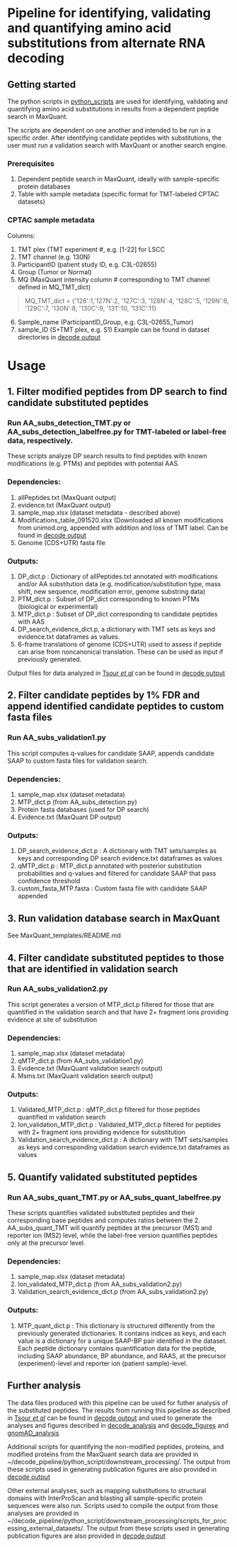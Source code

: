 # Pipeline for identifying, validating and quantifying amino acid substitutions from alternate RNA decoding

## Getting started 

The python scripts in [python_scripts](python_scripts/) are used for identifying, validating and quantifying amino acid substitutions in results from a dependent peptide search in MaxQuant. 

The scripts are dependent on one another and intended to be run in a specific order. After identifying candidate peptides with substitutions, the user must run a validation search with MaxQuant or another search engine. 

### Prerequisites
1. Dependent peptide search in MaxQuant, ideally with sample-specific protein databases
2. Table with sample metadata (specific format for TMT-labeled CPTAC datasets)

### CPTAC sample metadata 
Columns: 
1. TMT plex (TMT experiment #, e.g. [1-22] for LSCC
2. TMT channel (e.g. 130N)
3. ParticipantID (patient study ID, e.g. C3L-02655)
4. Group (Tumor or Normal)
5. MQ (MaxQuant intensity column # corresponding to TMT channel defined in MQ_TMT_dict)
> MQ_TMT_dict = {'126':1,'127N':2, '127C':3, '128N':4, '128C':5, '129N':6, '129C':7, '130N':8, '130C':9, '131':10, ‘131C’:11}
6. Sample_name (ParticipantID_Group, e.g. C3L-02655_Tumor)
7. sample_ID (S+TMT plex, e.g. S1)
Example can be found in dataset directories in [decode output](https://drive.google.com/open?id=15YoTBTZh4MdtAqHbibkYieEqyLyFi5hb&usp=drive_fs)

# Usage 

## 1. Filter modified peptides from DP search to find candidate substituted peptides
### Run **AA_subs_detection_TMT.py** or **AA_subs_detection_labelfree.py** for TMT-labeled or label-free data, respectively. 

These scripts analyze DP search results to find peptides with known modifications (e.g. PTMs) and peptides with potential AAS.

### Dependencies:
1. allPeptides.txt (MaxQuant output)
2. evidence.txt (MaxQuant output)
3. sample_map.xlsx (dataset metadata - described above)
4. Modifications_table_091520.xlsx (Downloaded all known modifications from unimod.org, appended with addition and loss of TMT label. Can be found in [decode output](https://drive.google.com/open?id=15YoTBTZh4MdtAqHbibkYieEqyLyFi5hb&usp=drive_fs)
5. Genome (CDS+UTR) fasta file

### Outputs:
1. DP_dict.p : Dictionary of allPeptides.txt annotated with modifications and/or AA substitution data (e.g. modification/substitution type, mass shift, new sequence, modification error, genome substring data)
2. PTM_dict.p : Subset of DP_dict corresponding to known PTMs (biological or experimental)
3. MTP_dict.p : Subset of DP_dict corresponding to candidate peptides with AAS
4. DP_search_evidence_dict.p, a dictionary with TMT sets as keys and evidence.txt dataframes as values.
5.  6-frame translations of genome (CDS+UTR) used to assess if peptide can arise from noncanonical translation.
These can be used as input if previously generated.

Output files for data analyzed in [Tsour *et al*](https://doi.org/10.1101/2024.08.26.609665) can be found in [decode output](https://drive.google.com/open?id=15YoTBTZh4MdtAqHbibkYieEqyLyFi5hb&usp=drive_fs)

## 2. Filter candidate peptides by 1% FDR and append identified candidate peptides to custom fasta files

### Run **AA_subs_validation1.py** 

This script computes q-values for candidate SAAP, appends candidate SAAP to custom fasta files for validation search.

### Dependencies:
1. sample_map.xlsx (dataset metadata)
2. MTP_dict.p (from AA_subs_detection.py)
3. Protein fasta databases (used for DP search)
4. Evidence.txt (MaxQuant DP output)

### Outputs:
1. DP_search_evidence_dict.p : A dictionary with TMT sets/samples as keys and corresponding DP search evidence.txt dataframes as values
2. qMTP_dict.p : MTP_dict.p annotated with posterior substitution probabilities and q-values and filtered for candidate SAAP that pass confidence threshold
3. custom_fasta_MTP.fasta : Custom fasta file with candidate SAAP appended

## 3. Run validation database search in MaxQuant
See MaxQuant_templates/README.md

## 4. Filter candidate substituted peptides to those that are identified in validation search 

### Run **AA_subs_validation2.py** 

This script generates a version of MTP_dict.p filtered for those that are quantified in the validation search and that have 2+ fragment ions providing evidence at site of substitution

### Dependencies:
1. sample_map.xlsx (dataset metadata)
2. qMTP_dict.p (from AA_subs_validation1.py)
4. Evidence.txt (MaxQuant validation search output)
5. Msms.txt (MaxQuant validation search output)

### Outputs:
1. Validated_MTP_dict.p : qMTP_dict.p filtered for those peptides quantified in validation search
2. Ion_validation_MTP_dict.p : Validated_MTP_dict.p filtered for peptides with 2+ fragment ions providing evidence for substitution
3. Validation_search_evidence_dict.p : A dictionary with TMT sets/samples as keys and corresponding validation search evidence.txt dataframes as values

## 5. Quantify validated substituted peptides

### Run **AA_subs_quant_TMT.py** or **AA_subs_quant_labelfree.py** 

These scripts quantifies validated substituted peptides and their corresponding base peptides and computes ratios between the 2. AA_subs_quant_TMT will quantify peptides at the precursor (MS1) and reporter ion (MS2) level, while the label-free version quantifies peptides only at the precursor level. 

### Dependencies:
1. sample_map.xlsx (dataset metadata)
2. Ion_validated_MTP_dict.p (from AA_subs_validation2.py)
4. Validation_search_evidence_dict.p (from AA_subs_validation2.py)

### Outputs:
1. MTP_quant_dict.p : This dictionary is structured differently from the previously generated dictionaries. It contains indices as keys, and each value is a dictionary for a unique SAAP-BP pair identified in the dataset. Each peptide dictionary contains quantification data for the peptide, including SAAP abundance, BP abundance, and RAAS, at the precursor (experiment)-level and reporter ion (patient sample)-level.


## Further analysis
The data files produced with this pipeline can be used for futher analysis of the substituted peptides. The results from running this pipeline as described in [Tsour *et al*](https://doi.org/10.1101/2024.08.26.609665) can be found in [decode output](https://drive.google.com/open?id=15YoTBTZh4MdtAqHbibkYieEqyLyFi5hb&usp=drive_fs) and used to generate the analyses and figures described in [decode_analysis]([~/decode_analysis](https://github.com/SlavovLab/decode/tree/main/decode_analysis)) and [decode_figures]([/decode_figures](https://github.com/SlavovLab/decode/tree/main/decode_figures)) and [gnomAD_analysis]([~/gnomAD_analysis](https://github.com/SlavovLab/decode/tree/main/gonmAD_analysis))

Additional scripts for quantifying the non-modified peptides, proteins, and modified proteins from the MaxQuant search data are provided in ~/decode_pipeline/python_script/downstream_processing/. The output from these scripts used in generating publication figures are also provided in [decode output](https://drive.google.com/open?id=15YoTBTZh4MdtAqHbibkYieEqyLyFi5hb&usp=drive_fs)

Other external analyses, such as mapping substitutions to structural domains with InterProScan and blasting all sample-specific protein sequences were also run. Scripts used to compile the output from those analyses are provided in ~/decode_pipeline/python_script/downstream_processing/scripts_for_processing_external_datasets/. The output from these scripts used in generating publication figures are also provided in [decode output](https://drive.google.com/open?id=15YoTBTZh4MdtAqHbibkYieEqyLyFi5hb&usp=drive_fs)

